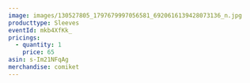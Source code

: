 ```yaml
---
image: images/130527805_1797679997056581_6920616139428073136_n.jpg
producttype: Sleeves
eventId: mkb4XfKk_
pricings:
  - quantity: 1
    price: 65
asin: s-Im21NFqAg
merchandise: comiket
---
```

